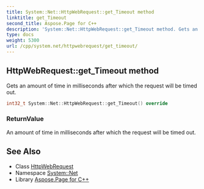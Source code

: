 ```yaml
---
title: System::Net::HttpWebRequest::get_Timeout method
linktitle: get_Timeout
second_title: Aspose.Page for C++
description: 'System::Net::HttpWebRequest::get_Timeout method. Gets an amount of time in milliseconds after which the request will be timed out in C++.'
type: docs
weight: 5300
url: /cpp/system.net/httpwebrequest/get_timeout/
---
```

## HttpWebRequest::get_Timeout method


Gets an amount of time in milliseconds after which the request will be timed out.

```cpp
int32_t System::Net::HttpWebRequest::get_Timeout() override
```


### ReturnValue

An amount of time in milliseconds after which the request will be timed out.

## See Also

* Class [HttpWebRequest](../)
* Namespace [System::Net](../../)
* Library [Aspose.Page for C++](../../../)
